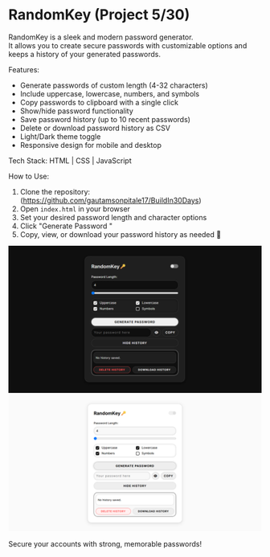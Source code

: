 # RandomKey (Project 5/30)

RandomKey is a sleek and modern password generator.  
It allows you to create secure passwords with customizable options and keeps a history of your generated passwords.

Features:
- Generate passwords of custom length (4-32 characters)
- Include uppercase, lowercase, numbers, and symbols
- Copy passwords to clipboard with a single click
- Show/hide password functionality
- Save password history (up to 10 recent passwords)
- Delete or download password history as CSV
- Light/Dark theme toggle
- Responsive design for mobile and desktop

Tech Stack:
HTML | CSS | JavaScript

How to Use:
1. Clone the repository: (https://github.com/gautamsonpitale17/BuildIn30Days)
2. Open `index.html` in your browser  
3. Set your desired password length and character options  
4. Click "Generate Password "
5. Copy, view, or download your password history as needed 🔑

![RandomKey Screenshot](screenshotDarkMode.png)
![RandomKey Screenshot](screenshotLightMode.png)

Secure your accounts with strong, memorable passwords!
